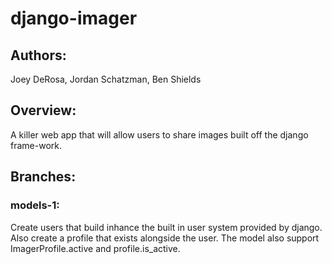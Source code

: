 # django-imager

## Authors: 
Joey DeRosa, Jordan Schatzman, Ben Shields

## Overview:
A killer web app that will allow users to share images built off the django frame-work.

## Branches:
### models-1:
Create users that build inhance the built in user system provided by django. Also create a profile that exists alongside the user. The model also support ImagerProfile.active and profile.is_active. 